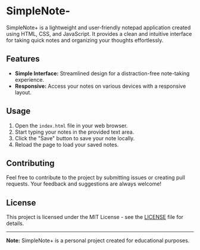 # SimpleNote-

SimpleNote+ is a lightweight and user-friendly notepad application created using HTML, CSS, and JavaScript. It provides a clean and intuitive interface for taking quick notes and organizing your thoughts effortlessly.

## Features

- **Simple Interface:** Streamlined design for a distraction-free note-taking experience.
- **Responsive:** Access your notes on various devices with a responsive layout.

## Usage

1. Open the `index.html` file in your web browser.
2. Start typing your notes in the provided text area.
3. Click the "Save" button to save your note locally.
4. Reload the page to load your saved notes.

## Contributing

Feel free to contribute to the project by submitting issues or creating pull requests. Your feedback and suggestions are always welcome!

## License

This project is licensed under the MIT License - see the [LICENSE](LICENSE) file for details.

---

**Note:** SimpleNote+ is a personal project created for educational purposes.
